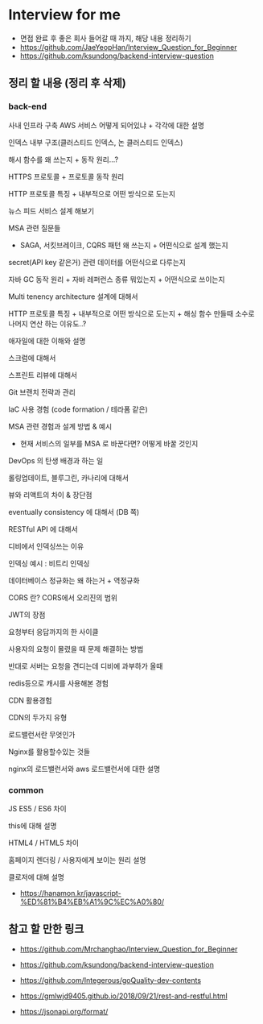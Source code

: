 # Interview for me

- 면접 완료 후 좋은 회사 들어갈 때 까지, 해당 내용 정리하기
- https://github.com/JaeYeopHan/Interview_Question_for_Beginner
- https://github.com/ksundong/backend-interview-question

## 정리 할 내용 (정리 후 삭제)

### back-end

사내 인프라 구축 AWS 서비스 어떻게 되어있냐 + 각각에 대한 설명

인덱스 내부 구조(클러스티드 인덱스, 논 클러스티드 인덱스)

해시 함수를 왜 쓰는지 + 동작 원리…?

HTTPS 프로토콜 + 프로토콜 동작 원리

HTTP 프로토콜 특징 + 내부적으로 어떤 방식으로 도는지

뉴스 피드 서비스 설계 해보기

MSA 관련 질문들
- SAGA, 서킷브레이크, CQRS 패턴 왜 쓰는지 + 어떤식으로 설계 했는지

secret(API key 같은거) 관련 데이터를 어떤식으로 다루는지

자바 GC 동작 원리 + 자바 레퍼런스 종류 뭐있는지 + 어떤식으로 쓰이는지

Multi tenency architecture 설계에 대해서

HTTP 프로토콜 특징 + 내부적으로 어떤 방식으로 도는지 + 해싱 함수 만들때 소수로 나머지 연산 하는 이유도..?

애자일에 대한 이해와 설명

스크럼에 대해서

스프린트 리뷰에 대해서

Git 브랜치 전략과 관리

IaC 사용 경험 (code formation / 테라폼 같은)

MSA 관련 경험과 설계 방법 & 예시
- 현재 서비스의 일부를 MSA 로 바꾼다면? 어떻게 바꿀 것인지

DevOps 의 탄생 배경과 하는 일

롤링업데이트, 블루그린, 카나리에 대해서

뷰와 리액트의 차이 & 장단점

eventually consistency 에 대해서 (DB 쪽)

RESTful API 에 대해서

디비에서 인덱싱쓰는 이유

인덱싱 예시 : 비트리 인덱싱

데이터베이스 정규화는 왜 하는거 + 역정규화

CORS 란? CORS에서 오리진의 범위

JWT의 장점

요청부터 응답까지의 한 사이클

사용자의 요청이 몰렸을 때 문제 해결하는 방법

반대로 서버는 요청을 견디는데 디비에 과부하가 올때

redis등으로 캐시를 사용해본 경험

CDN 활용경험

CDN의 두가지 유형

로드밸런서란 무엇인가

Nginx를 활용할수있는 것들

nginx의 로드밸런서와 aws 로드밸런서에 대한 설명
### common

JS ES5 / ES6 차이

this에 대해 설명

HTML4 / HTML5 차이

홈페이지 렌더링 / 사용자에게 보이는 원리 설명

클로저에 대해 설명
- https://hanamon.kr/javascript-%ED%81%B4%EB%A1%9C%EC%A0%80/

## 참고 할 만한 링크

- https://github.com/Mrchanghao/Interview_Question_for_Beginner

- https://github.com/ksundong/backend-interview-question

- https://github.com/Integerous/goQuality-dev-contents

- https://gmlwjd9405.github.io/2018/09/21/rest-and-restful.html

- https://jsonapi.org/format/

